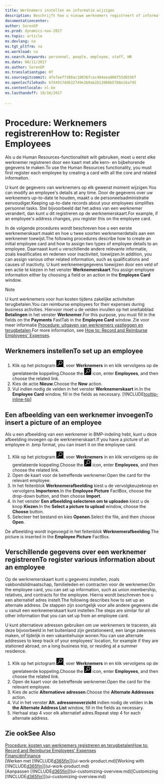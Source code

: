```yaml
---
title: Werknemers instellen en informatie wijzigen
description: Beschrijft hoe u nieuwe werknemers registreert of informatie voor bestaande werknemers bewerkt.
documentationcenter: 
author: SorenGP
ms.prod: dynamics-nav-2017
ms.topic: article
ms.devlang: na
ms.tgt_pltfrm: na
ms.workload: na
ms.search.keywords: personnel, people, employee, staff, HR
ms.date: 08/11/2017
ms.author: SorenGP
ms.translationtype: HT
ms.sourcegitcommit: 4fefaef7380ac10836fcac404eea006f55d8556f
ms.openlocfilehash: b7d4917dd632749e3b9ab2b12008b5708e16a745
ms.contentlocale: nl-be
ms.lasthandoff: 10/16/2017

---
```

# <a name="how-to-register-employees"></a><span data-ttu-id="3fd20-103">Procedure: Werknemers registreren</span><span class="sxs-lookup"><span data-stu-id="3fd20-103">How to: Register Employees</span></span>
<span data-ttu-id="3fd20-104">Als u de Human Resources-functionaliteit wilt gebruiken, moet u eerst elke werknemer registreren door een kaart met alle kern- en bijbehorende gegevens te maken.</span><span class="sxs-lookup"><span data-stu-id="3fd20-104">To use the Human Resources functionality, you must first register each employee by creating a card with all the core and related information.</span></span>

<span data-ttu-id="3fd20-105">U kunt de gegevens van werknemers op elk gewenst moment wijzigen.</span><span class="sxs-lookup"><span data-stu-id="3fd20-105">You can modify an employee's details at any time.</span></span> <span data-ttu-id="3fd20-106">Door de gegevens over uw werknemers up-to-date te houden, maakt u de personeelsadministratie eenvoudiger.</span><span class="sxs-lookup"><span data-stu-id="3fd20-106">Keeping up-to-date records about your employees simplifies personnel tasks.</span></span> <span data-ttu-id="3fd20-107">Stel bijvoorbeeld dat het adres van een werknemer verandert, dan kunt u dit registreren op de werknemerskaart.</span><span class="sxs-lookup"><span data-stu-id="3fd20-107">For example, if an employee's address changes, you register this on the employee card.</span></span>

<span data-ttu-id="3fd20-108">In de volgende procedures wordt beschreven hoe u een eerste werknemerskaart maakt en hoe u twee soorten werknemerdetails aan een werknemer toewijst.</span><span class="sxs-lookup"><span data-stu-id="3fd20-108">The following procedures describe how to create an initial employee card and how to assign two types of employee details to an employee.</span></span> <span data-ttu-id="3fd20-109">Daarnaast kunt u verschillende andere relevante informatie, zoals kwalificaties en redenen voor inactiviteit, toewijzen.</span><span class="sxs-lookup"><span data-stu-id="3fd20-109">In addition, you can assign various other related information, such as qualifications and causes of inactivity.</span></span> <span data-ttu-id="3fd20-110">U kunt werknemergegevens toewijzen door een veld of een actie te kiezen in het venster **Werknemerskaart**.</span><span class="sxs-lookup"><span data-stu-id="3fd20-110">You assign employee information either by choosing a field or an action in the **Employee Card** window.</span></span>

> [!NOTE]  
> <span data-ttu-id="3fd20-111">U kunt werknemers voor hun kosten tijdens zakelijke activiteiten terugbetalen.</span><span class="sxs-lookup"><span data-stu-id="3fd20-111">You can reimburse employees for their expenses during business activities.</span></span> <span data-ttu-id="3fd20-112">Hiervoor moet u de velden invullen op het sneltabblad **Betalingen** in het venster **Werknemer**.</span><span class="sxs-lookup"><span data-stu-id="3fd20-112">For this purpose, you must fill in the fields on the **Payments** FastTab in the **Employee Card** window.</span></span> <span data-ttu-id="3fd20-113">Zie voor meer informatie [Procedure: uitgaven van werknemers vastleggen en terugbetalen](finance-how-record-reimburse-employee-expenses.md).</span><span class="sxs-lookup"><span data-stu-id="3fd20-113">For more information, see [How to: Record and Reimburse Employees' Expenses](finance-how-record-reimburse-employee-expenses.md).</span></span>

## <a name="to-set-up-an-employee"></a><span data-ttu-id="3fd20-114">Werknemers instellen</span><span class="sxs-lookup"><span data-stu-id="3fd20-114">To set up an employee</span></span>
1. <span data-ttu-id="3fd20-115">Klik op het pictogram ![Zoeken naar pagina of rapport](media/ui-search/search_small.png "pictogram Zoeken naar pagina of rapport"), voer **Werknemers** in en klik vervolgens op de gerelateerde koppeling.</span><span class="sxs-lookup"><span data-stu-id="3fd20-115">Choose the ![Search for Page or Report](media/ui-search/search_small.png "Search for Page or Report icon") icon, enter **Employees**, and then choose the related link.</span></span>
2. <span data-ttu-id="3fd20-116">Kies de actie **Nieuw**.</span><span class="sxs-lookup"><span data-stu-id="3fd20-116">Choose the **New** action.</span></span>
3. <span data-ttu-id="3fd20-117">Vul indien nodig de velden in het venster **Werknemerskaart** in.</span><span class="sxs-lookup"><span data-stu-id="3fd20-117">In the **Employee Card** window, fill in the fields as necessary.</span></span> [!INCLUDE[tooltip-inline-tip](includes/tooltip-inline-tip_md.md)]

## <a name="to-insert-a-picture-of-an-employee"></a><span data-ttu-id="3fd20-118">Een afbeelding van een werknemer invoegen</span><span class="sxs-lookup"><span data-stu-id="3fd20-118">To insert a picture of an employee</span></span>
<span data-ttu-id="3fd20-119">Als u een afbeelding van een werknemer in BMP-indeling hebt, kunt u deze afbeelding invoegen op de werknemerskaart.</span><span class="sxs-lookup"><span data-stu-id="3fd20-119">If you have a picture of an employee in .bmp format, you can insert it on the employee card.</span></span>

1. <span data-ttu-id="3fd20-120">Klik op het pictogram ![Zoeken naar pagina of rapport](media/ui-search/search_small.png "pictogram Zoeken naar pagina of rapport"), voer **Werknemers** in en klik vervolgens op de gerelateerde koppeling.</span><span class="sxs-lookup"><span data-stu-id="3fd20-120">Choose the ![Search for Page or Report](media/ui-search/search_small.png "Search for Page or Report icon") icon, enter **Employees**, and then choose the related link.</span></span>
2. <span data-ttu-id="3fd20-121">Open de kaart voor de betreffende werknemer.</span><span class="sxs-lookup"><span data-stu-id="3fd20-121">Open the card for the relevant employee.</span></span>
3. <span data-ttu-id="3fd20-122">In het feitenblok **Werknemerafbeelding** kiest u de vervolgkeuzeknop en vervolgens **Importeren**.</span><span class="sxs-lookup"><span data-stu-id="3fd20-122">In the **Employee Picture** FactBox, choose the drop-down button, and then choose **Import**.</span></span>
4. <span data-ttu-id="3fd20-123">In het venster **Een afbeelding selecteren om te uploaden** kiest u de knop **Kiezen**.</span><span class="sxs-lookup"><span data-stu-id="3fd20-123">In the **Select a picture to upload** window, choose the **Choose** button.</span></span>
5. <span data-ttu-id="3fd20-124">Selecteer het bestand en kies **Openen**.</span><span class="sxs-lookup"><span data-stu-id="3fd20-124">Select the file, and then choose **Open**.</span></span>

<span data-ttu-id="3fd20-125">De afbeelding wordt ingevoegd in het feitenblok **Werknemerafbeelding**.</span><span class="sxs-lookup"><span data-stu-id="3fd20-125">The picture is inserted in the **Employee Picture** FactBox.</span></span>

## <a name="to-register-various-information-about-an-employee"></a><span data-ttu-id="3fd20-126">Verschillende gegevens over een werknemer registreren</span><span class="sxs-lookup"><span data-stu-id="3fd20-126">To register various information about an employee</span></span>
<span data-ttu-id="3fd20-127">Op de werknemerskaart kunt u gegevens instellen, zoals vakbondslidmaatschap, familieleden en contracten voor de werknemer.</span><span class="sxs-lookup"><span data-stu-id="3fd20-127">On the employee card, you can set up information, such as union membership, relatives, and contracts for the employee.</span></span> <span data-ttu-id="3fd20-128">Hierna wordt beschreven hoe u een alternatief adres instelt.</span><span class="sxs-lookup"><span data-stu-id="3fd20-128">The following describes how to set up an alternate address.</span></span> <span data-ttu-id="3fd20-129">De stappen zijn soortgelijk voor alle andere gegevens die u vanuit een werknemerskaart kunt instellen.</span><span class="sxs-lookup"><span data-stu-id="3fd20-129">The steps are similar for all other information that you can set up from an employee card.</span></span>

<span data-ttu-id="3fd20-130">U kunt alternatieve adressen gebruiken om uw werknemers te traceren, als deze bijvoorbeeld in het buitenland zijn gestationeerd, een lange zakenreis maken, of tijdelijk in een vakantiehuisje wonen.</span><span class="sxs-lookup"><span data-stu-id="3fd20-130">You can use alternate addresses to keep track of your employees’ location, for example if they are stationed abroad, on a long business trip, or residing at a summer residence.</span></span>

1. <span data-ttu-id="3fd20-131">Klik op het pictogram ![Zoeken naar pagina of rapport](media/ui-search/search_small.png "pictogram Zoeken naar pagina of rapport"), voer **Werknemers** in en klik vervolgens op de gerelateerde koppeling.</span><span class="sxs-lookup"><span data-stu-id="3fd20-131">Choose the ![Search for Page or Report](media/ui-search/search_small.png "Search for Page or Report icon") icon, enter **Employees**, and then choose the related link.</span></span>
2. <span data-ttu-id="3fd20-132">Open de kaart voor de betreffende werknemer.</span><span class="sxs-lookup"><span data-stu-id="3fd20-132">Open the card for the relevant employee.</span></span>
3. <span data-ttu-id="3fd20-133">Kies de actie **Alternatieve adressen**.</span><span class="sxs-lookup"><span data-stu-id="3fd20-133">Choose the **Alternate Addresses** action.</span></span>
4. <span data-ttu-id="3fd20-134">Vul in het venster **Alt. adressenoverzicht** indien nodig de velden in.</span><span class="sxs-lookup"><span data-stu-id="3fd20-134">**In the Alternate Address List** window, fill in the fields as necessary.</span></span>
5. <span data-ttu-id="3fd20-135">Herhaal stap 4 voor elk alternatief adres.</span><span class="sxs-lookup"><span data-stu-id="3fd20-135">Repeat step 4 for each alternate address.</span></span>

## <a name="see-also"></a><span data-ttu-id="3fd20-136">Zie ook</span><span class="sxs-lookup"><span data-stu-id="3fd20-136">See Also</span></span>
[<span data-ttu-id="3fd20-137">Procedure: kosten van werknemers registreren en terugbetalen</span><span class="sxs-lookup"><span data-stu-id="3fd20-137">How to: Record and Reimburse Employees' Expenses</span></span>](finance-how-record-reimburse-employee-expenses.md)  
[<span data-ttu-id="3fd20-138">Financiën</span><span class="sxs-lookup"><span data-stu-id="3fd20-138">Finance</span></span>](finance.md)  
<span data-ttu-id="3fd20-139">[Werken met [!INCLUDE[d365fin](includes/d365fin_md.md)]](ui-work-product.md)</span><span class="sxs-lookup"><span data-stu-id="3fd20-139">[Working with [!INCLUDE[d365fin](includes/d365fin_md.md)]](ui-work-product.md)</span></span>  
<span data-ttu-id="3fd20-140">[Aanpassen [!INCLUDE[d365fin](includes/d365fin_md.md)]](ui-customizing-overview.md)</span><span class="sxs-lookup"><span data-stu-id="3fd20-140">[Customizing [!INCLUDE[d365fin](includes/d365fin_md.md)]](ui-customizing-overview.md)</span></span>


